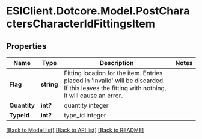 # ESIClient.Dotcore.Model.PostCharactersCharacterIdFittingsItem
## Properties

Name | Type | Description | Notes
------------ | ------------- | ------------- | -------------
**Flag** | **string** | Fitting location for the item. Entries placed in &#39;Invalid&#39; will be discarded. If this leaves the fitting with nothing, it will cause an error. | 
**Quantity** | **int?** | quantity integer | 
**TypeId** | **int?** | type_id integer | 

[[Back to Model list]](../README.md#documentation-for-models) [[Back to API list]](../README.md#documentation-for-api-endpoints) [[Back to README]](../README.md)

